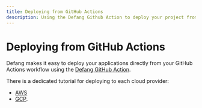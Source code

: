 ```yaml
---
title: Deploying from GitHub Actions
description: Using the Defang Github Action to deploy your project from your CI/CD pipeline.
---
```


# Deploying from GitHub Actions

Defang makes it easy to deploy your applications directly from your GitHub Actions workflow using the [Defang GitHub Action](https://github.com/DefangLabs/defang-github-action).

There is a dedicated tutorial for deploying to each cloud provider:
* [AWS](/docs/tutorials/deploying-from-github-actions/to-aws)
* [GCP](/docs/tutorials/deploying-from-github-actions/to-gcp).
